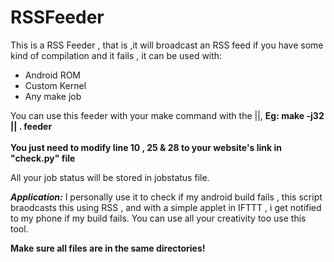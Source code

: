 # RSSFeeder
This is a RSS Feeder , that is ,it will broadcast an RSS feed if you have some kind of compilation and it fails , it can be used with:
<ul>
<li>Android ROM</li>
<li>Custom Kernel</li>
<li>Any make job</li>
</ul>
You can use this feeder with your make command with the ||, 
<b> Eg: make -j32 || . feeder </b>
<br>
<br>
<b>You just need to modify line 10 , 25 & 28 to your website's link in "check.py" file </b>

All your job status will be stored in jobstatus file.

<b><I>Application:</I></b>
I personally use it to check if my android build fails , this script braodcasts this using RSS , and with a simple applet in IFTTT , i get notified to my phone if my build fails.
You can use all your creativity too use this tool.

<b>Make sure all files are in the same directories!</b>

